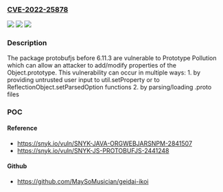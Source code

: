 ### [CVE-2022-25878](https://cve.mitre.org/cgi-bin/cvename.cgi?name=CVE-2022-25878)
![](https://img.shields.io/static/v1?label=Product&message=protobufjs&color=blue)
![](https://img.shields.io/static/v1?label=Version&message=%3C%206.11.3%20&color=brighgreen)
![](https://img.shields.io/static/v1?label=Vulnerability&message=Prototype%20Pollution&color=brighgreen)

### Description

The package protobufjs before 6.11.3 are vulnerable to Prototype Pollution which can allow an attacker to add/modify properties of the Object.prototype. This vulnerability can occur in multiple ways: 1. by providing untrusted user input to util.setProperty or to ReflectionObject.setParsedOption functions 2. by parsing/loading .proto files

### POC

#### Reference
- https://snyk.io/vuln/SNYK-JAVA-ORGWEBJARSNPM-2841507
- https://snyk.io/vuln/SNYK-JS-PROTOBUFJS-2441248

#### Github
- https://github.com/MaySoMusician/geidai-ikoi

